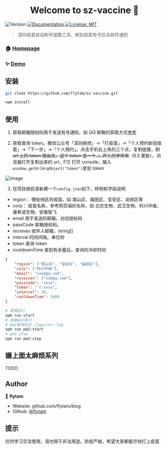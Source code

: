 <h1 align="center">Welcome to sz-vaccine 👋</h1>
<p>
  <img alt="Version" src="https://img.shields.io/badge/version-1.0.0-blue.svg?cacheSeconds=2592000" />
  <a href="https://github.com/flytam/sz-vaccine" target="_blank">
    <img alt="Documentation" src="https://img.shields.io/badge/documentation-yes-brightgreen.svg" />
  </a>
  <a href="#" target="_blank">
    <img alt="License: MIT" src="https://img.shields.io/badge/License-MIT-yellow.svg" />
  </a>
</p>

> 深圳疫苗自动刷号提醒工具，刷到疫苗有号后会邮件通知

### 🏠 [Homepage](https://github.com/flytam/sz-vaccine)

### ✨ [Demo](https://github.com/flytam/sz-vaccine)

## 安装

```sh
git clone https://github.com/flytam/sz-vaccine.git

npm install
```

## 使用

1. 获取邮箱授权码用于发送有号通知。如 QQ 邮箱的获取方式[参考](https://service.mail.qq.com/cgi-bin/help?subtype=1&id=28&no=1001256)

2. 获取查询 token。微信公众号「深圳疾控」->「打疫苗」->「个人预约新冠疫苗」->「下一步」->「个人预约」。点击手机右上角的三个点，复制链接，~~把 url 上的 token 取出来。这个 token 是一个`-t-`开头的字符串~~（6.5 更新），浏览器打开复制出来的 url，F12 打开 console，输入`window.getUrlArgObject("token")`拿到 token

![image](https://user-images.githubusercontent.com/20512530/120893876-017f5880-c648-11eb-955d-d4258b5ee20b.png)

3. 在项目根目录新建一个`config.json`如下，样例和字段说明

-   region： 哪些地区的疫苗。如 南山区、福田区、宝安区、龙岗区等
-   corp： 疫苗名称，参考网页端的名称，如 北京生物、武汉生物、科兴中维、康希诺生物、安徽智飞
-   email 用于发送的邮箱，对应授权码
-   passCode 邮箱授权码。
-   receives 收件人邮箱，string[]
-   interval 时间间隔。单位秒
-   token 查询 token
-   cooldownTime 查到有余量后，查询的冷却时间

```json
{
    "region": ["南山区", "宝安区", "福田区"],
    "corp": ["科兴中维"],
    "email": "xxx@qq.com",
    "receives": ["xx@qq.com"],
    "passCode": "xxxx",
    "token": "-t-xxxx",
    "interval": 30,
    "cooldownTime": 3600
}
```

```sh
# 直接运行
npm run start
# 或者pm2执行
# pm2查询日志./logs/err.log
npm run pm2:start
# pm2 stop
npm run pm2:stop
```

## 嫌上面太麻烦系列

TODO

## Author

👤 **flytam**

-   Website: github.com/flytam/blog
-   Github: [@flytam](https://github.com/flytam)

## 提示

仅供学习交流使用，请勿用于非法用途。防疫严峻，希望大家都能尽快打上疫苗
